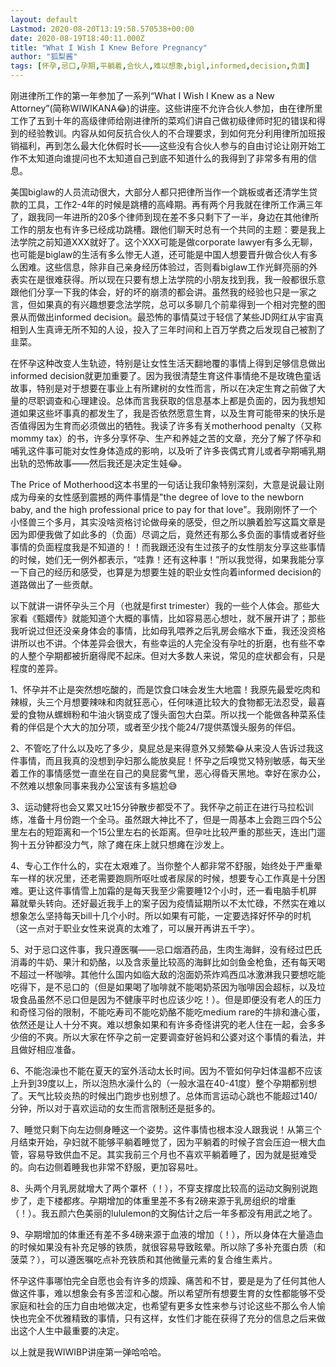 ```yaml
---
layout: default
Lastmod: 2020-08-20T13:19:58.570538+00:00
date: 2020-08-19T18:40:11.000Z
title: "What I Wish I Knew Before Pregnancy"
author: "狐梨酱"
tags: [怀孕,忌口,孕期,平躺着,合伙人,难以想象,bigl,informed,decision,负面]
---
```


刚进律所工作的第一年参加了一系列“What I Wish I Knew as a New Attorney”(简称WIWIKANA😂)的讲座。这些讲座不允许合伙人参加，由在律所里工作了五到十年的高级律师给刚进律所的菜鸡们讲自己做初级律师时犯的错误和得到的经验教训。内容从如何反抗合伙人的不合理要求，到如何充分利用律所加班报销福利，再到怎么最大化休假时长——这些没有合伙人参与的自由讨论让刚开始工作不太知道向谁提问也不太知道自己到底不知道什么的我得到了非常多有用的信息。

美国biglaw的人员流动很大，大部分人都只把律所当作一个跳板或者还清学生贷款的工具，工作2-4年的时候是跳槽的高峰期。再有两个月我就在律所工作满三年了，跟我同一年进所的20多个律师到现在差不多只剩下了一半，身边在其他律所工作的朋友也有许多已经成功跳槽。跟他们聊天时总有一个共同的主题：要是我上法学院之前知道XXX就好了。这个XXX可能是做corporate lawyer有多么无聊，也可能是biglaw的生活有多么惨无人道，还可能是中国人想要晋升做合伙人有多么困难。这些信息，除非自己亲身经历体验过，否则看biglaw工作光鲜亮丽的外表实在是很难获得。所以现在只要有想上法学院的小朋友找到我，我一般都很乐意跟他们分享一下我的体会，好的坏的崩溃的都会讲。虽然我的经验也只是一家之言，但如果真的有兴趣想要念法学院，总可以多聊几个前辈得到一个相对完整的图景从而做出informed decision。最恐怖的事情莫过于轻信了某些JD网红从宇宙真相到人生真谛无所不知的人设，投入了三年时间和上百万学费之后发现自己被割了韭菜。

在怀孕这种改变人生轨迹，特别是让女性生活天翻地覆的事情上得到足够信息做出informed decision就更加重要了。因为我很清楚生育这件事情绝不是玫瑰色童话故事，特别是对于想要在事业上有所建树的女性而言，所以在决定生育之前做了大量的尽职调查和心理建设。总体而言我获取的信息基本上都是负面的，因为我想知道如果这些坏事真的都发生了，我是否依然愿意生育，以及生育可能带来的快乐是否值得因为生育而必须做出的牺牲。我读了许多有关motherhood penalty（又称mommy tax）的书，许多分享怀孕、生产和养娃之苦的文章，充分了解了怀孕和哺乳这件事可能对女性身体造成的影响，以及听了许多丧偶式育儿或者孕期哺乳期出轨的恐怖故事——然后我还是决定生娃😂。

The Price of Motherhood这本书里的一句话让我印象特别深刻，大意是说最让刚成为母亲的女性感到震撼的两件事情是"the degree of love to the newborn baby, and the high professional price to pay for that love"。我刚刚怀了一个小怪兽三个多月，其实没啥资格讨论做母亲的感受，但之所以腆着脸写这篇文章是因为即便我做了如此多的（负面）尽调之后，竟然还有那么多负面的事情或者好些事情的负面程度我是不知道的！！而我跟还没有生过孩子的女性朋友分享这些事情的时候，她们无一例外都表示，“哇靠！还有这种事！”所以我觉得，如果我能分享一下自己的经历和感受，也算是为想要生娃的职业女性向着informed decision的道路做出了一些贡献。

以下就讲一讲怀孕头三个月（也就是first trimester）我的一些个人体会。那些大家看《甄嬛传》就能知道个大概的事情，比如容易恶心想吐，就不展开讲了；那些我听说过但还没亲身体会的事情，比如母乳喂养之后乳房会缩水下垂，我还没资格讲所以也不讲。个体差异会很大，有些幸运的人完全没有孕吐的折磨，也有些不幸的人整个孕期都被折磨得爬不起床。但对大多数人来说，常见的症状都会有，只是程度的差异。

1、怀孕并不止是突然想吃酸的，而是饮食口味会发生大地震！我原先最爱吃肉和辣椒，头三个月想要辣味和肉就狂恶心，任何味道比较大的食物都无法忍受，最喜爱的食物从螺蛳粉和牛油火锅变成了馒头面包大白菜。所以找一个能做各种菜系佳肴的伴侣是个大大的加分项，或者至少找个能24/7提供蒸馒头服务的伴侣。

2、不管吃了什么以及吃了多少，臭屁总是来得意外又频繁😂从来没人告诉过我这件事情，而且我真的没想到孕妇那么能放臭屁！怀孕之后嗅觉又特别敏感，每天坐着工作的事情感觉一直坐在自己的臭屁雾气里，恶心得昏天黑地。幸好在家办公，不然难以想象同事来我办公室该有多尴尬😅

3、运动健将也会又累又吐15分钟散步都受不了。我怀孕之前正在进行马拉松训练，准备十月份跑一个全马。虽然跟大神比不了，但是一周基本上会跑三四个5公里左右的短距离和一个15公里左右的长距离。但孕吐比较严重的那些天，连出门遛狗十五分钟都没力气，除了瘫在床上就只想瘫在沙发上。

4、专心工作什么的，实在太艰难了。当你整个人都非常不舒服，始终处于严重晕车一样的状况里，还老需要跑厕所呕吐或者尿尿的时候，想要专心工作真是十分困难。更让这件事情雪上加霜的是每天我至少需要睡12个小时，还一看电脑手机屏幕就晕头转向。还好最近我手上的案子因为疫情延期所以不太忙碌，不然实在难以想象怎么坚持每天bill十几个小时。所以如果有可能，一定要选择好怀孕的时机（这一点对于职业女性来说真的太难了，可以展开再讲五千字）。

5、对于忌口这件事，我只遵医嘱——忌口烟酒药品，生肉生海鲜，没有经过巴氏消毒的牛奶、果汁和奶酪，以及含汞量比较高的海鲜比如剑鱼金枪鱼，还有每天喝不超过一杯咖啡。其他什么国内如临大敌的泡面奶茶炸鸡西瓜冰激淋我只要想吃能吃得下，是不忌口的（但是如果喝了咖啡就不能喝奶茶因为咖啡因会超标，以及垃圾食品虽然不忌口但是因为不健康平时也应该少吃！）。但是即便没有老人的压力和奇怪习俗的限制，不能吃寿司不能吃奶酪不能吃medium rare的牛排和溏心蛋，依然还是让人十分不爽。难以想象如果和有许多奇怪讲究的老人住在一起，会多多少倍的不爽。所以大家在怀孕之前一定要调查好爸妈和公婆对这个事情的看法，并且做好相应准备。

6、不能泡澡也不能在夏天的室外活动太长时间。因为不管如何孕妇体温都不应该上升到39度以上，所以泡热水澡什么的（一般水温在40-41度）整个孕期都别想了。天气比较炎热的时候出门跑步也别想了。总体而言运动心跳也不能超过140/分钟，所以对于喜欢运动的女生而言限制还是挺多的。

7、睡觉只剩下向左边侧身睡这一个姿势。这件事情也根本没人跟我说！从第三个月结束开始，孕妇就不能够平躺着睡觉了，因为平躺着的时候子宫会压迫一根大血管，容易导致供血不足。其实我前三个月也不喜欢平躺着睡了，因为就是挺难受的。向右边侧着睡我也非常不舒服，更加容易吐。

8、头两个月乳房就增大了两个罩杯（！），不穿支撑度比较高的运动文胸别说跑步了，走下楼都疼。孕期增加的体重里差不多有2磅来源于乳房组织的增重（！）。我五颜六色美丽的lululemon的文胸估计之后一年多都没有用武之地了。

9、孕期增加的体重还有差不多4磅来源于血液的增加（！），所以身体在大量造血的时候如果没有补充足够的铁质，就很容易导致眩晕。所以除了多补充蛋白质（和菠菜？），可以遵医嘱吃点补充铁质和其他微量元素的复合维生素片。

怀孕这件事哪怕完全自愿也会有许多的烦躁、痛苦和不甘，要是是为了任何其他人做这件事，难以想象会有多苦涩和心酸。所以希望所有想要生育的女性都能够不受家庭和社会的压力自由地做决定，也希望有更多女性来参与讨论这些不那么令人愉快也完全不优雅精致的事情，只有这样，女性们才能在获得了充分的信息之后来做出这个人生中最重要的决定。

以上就是我WIWIBP讲座第一弹哈哈哈。

